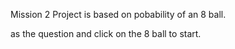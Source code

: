 Mission 2 Project is based on pobability of an 8 ball. 

as the question and click on the 8 ball to start.